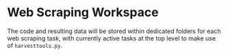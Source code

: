 # Web Scraping Workspace

The code and resulting data will be stored
within dedicated folders for each web scraping task,
with currently active tasks at the top level to make
use of ```harvesttools.py```.
